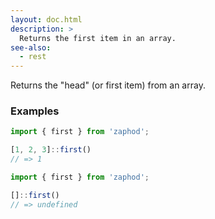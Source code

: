 ```yaml
---
layout: doc.html
description: >
  Returns the first item in an array.
see-also:
  - rest
---
```


Returns the "head" (or first item) from an array.

### Examples

```js
import { first } from 'zaphod';

[1, 2, 3]::first()
// => 1
```

```js
import { first } from 'zaphod';

[]::first()
// => undefined
```
